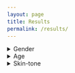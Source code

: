 ```yaml
---
layout: page
title: Results
permalink: /results/
---
```

<details>
  <summary>Gender</summary>
  <b>Graphs of initial, naive and smote, respectively.</b>

| Initial                                                               | Naive                                                                 | Smute                                                                 |
|-----------------------------------------------------------------------|-----------------------------------------------------------------------|-----------------------------------------------------------------------|
| <img src="/assets/graphs/initial/port_init_fitz_gen_cer.png .png"  /> | <img src="/assets/graphs/initial/port_init_fitz_gen_cer.png .png"  /> | <img src="/assets/graphs/initial/port_init_fitz_gen_cer.png .png"  /> |
| <img src="/assets/graphs/initial/port_init_gen_cer.png"  />           | <img src="/assets/graphs/naive/port_naive_gen_distr_cer.png"  />      | <img src="/assets/graphs/smote/port_smote_gender_cer.png"  />         |

</details>

<details>
  <summary>Age</summary>
  <b>Graphs of initial, naive and smote, respectively.</b>
  
| Initial                                                         | Naive                                                                | Smute                                                           |
|-----------------------------------------------------------------|----------------------------------------------------------------------|-----------------------------------------------------------------|
| <img src="/assets/graphs/initial/port_init_age_cer.png"  />     | <img src="/assets/graphs/naive/port_naive_age_cer.png"  />           | <img src="/assets/graphs/smote/port_smote_age_cer.png"  />      |
| <img src="/assets/graphs/initial/port_init_age+gen_cer.png"  /> | <img src="/assets/graphs/naive/port_naive_age_gen_distr_cer.png"  /> | <img src="/assets/graphs/smote/port_smote_distrage_cer.png"  /> |

</details>

<details>
  <summary>Skin-tone</summary>s
  <b>Graphs of initial, naive and smote, respectively.</b>

| Initial                                                           | Naive                                                            | Smute                                                        |
|-------------------------------------------------------------------|------------------------------------------------------------------|--------------------------------------------------------------|
| <img src="/assets/graphs/initial/port_init_fitz_cer.png"  />      | <img src="/assets/graphs/naive/port_naive_fitz_cer.png.png"  />  | <img src="/assets/graphs/smote/port_smote_fitz_cer.png"  />  |
| <img src="/assets/graphs/initial/port_init_skintones_cer.png"  /> | <img src="/assets/graphs/naive/port_naive_skintones_cer.png"  /> | <img src="/assets/graphs/smote/port_smote_tones_cer.png"  /> |

</details>

